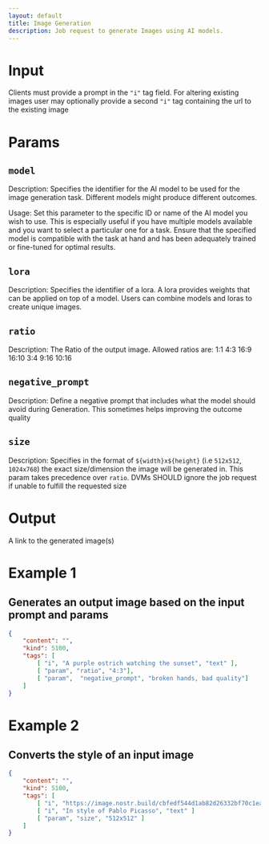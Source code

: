 ```yaml
---
layout: default
title: Image Generation
description: Job request to generate Images using AI models.
---
```


# Input

Clients must provide a prompt in the <code>"i"</code> tag field. For altering existing images user may optionally provide a second <code>"i"</code> tag containing the url to the existing image 


# Params

## `model`

Description:
Specifies the identifier for the AI model to be used for the image generation task. Different models might produce different outcomes.

Usage:
Set this parameter to the specific ID or name of the AI model you wish to use. This is especially useful if you have multiple models available and you want to select a particular one for a task. Ensure that the specified model is compatible with the task at hand and has been adequately trained or fine-tuned for optimal results.

## `lora`

Description:
Specifies the identifier of a lora. A lora provides weights that can be applied on top of a model. Users can combine models and loras to create unique images.

## `ratio`

Description:
The Ratio of the output image. Allowed ratios are:
1:1 4:3 16:9 16:10 3:4 9:16 10:16

## `negative_prompt`

Description:
Define a negative prompt that includes what the model should avoid during Generation. This sometimes helps improving the outcome quality

## `size`

Description:
Specifies in the format of `${width}x${height}` (i.e `512x512`, `1024x768`) the exact size/dimension the image will be generated in. This param takes precedence over `ratio`. DVMs SHOULD ignore the job request if unable to fulfill the requested size

# Output

A link to the generated image(s)

# Example 1

## Generates an output image based on the input prompt and params

```json
{
    "content": "",
    "kind": 5100,
    "tags": [
        [ "i", "A purple ostrich watching the sunset", "text" ],
        [ "param", "ratio", "4:3"],
        [ "param",  "negative_prompt", "broken hands, bad quality"]
    ]
}
```

# Example 2

## Converts the style of an input image

```json
{
    "content": "",
    "kind": 5100,
    "tags": [
        [ "i", "https://image.nostr.build/cbfedf544d1ab82d26332bf70c1ea55b8f275ae59a04c3dac175d9cae536725e.jpg", "url" ],
        [ "i", "In style of Pablo Picasso", "text" ]
        [ "param", "size", "512x512" ]
    ]
}
```
